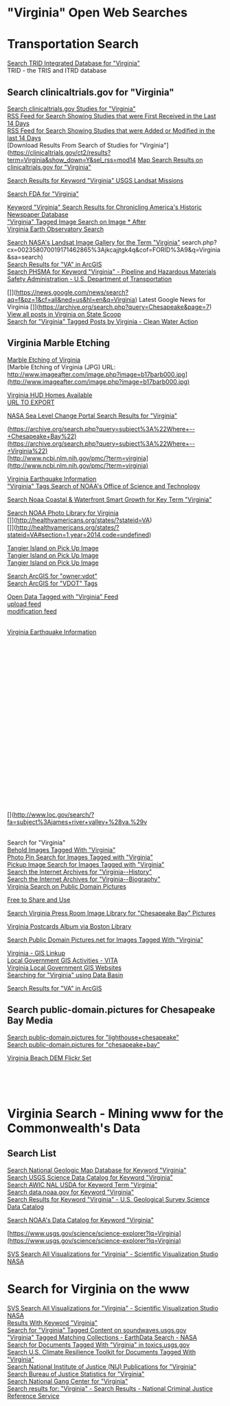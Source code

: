# "Virginia" Open Web Searches  

# Transportation Search  
[Search TRID Integrated Database for "Virginia"](https://trid.trb.org/Results?txtKeywords=Virginia&txtTitle=&txtSerial=&ddlSubject=&txtReportNum=&ddlTrisfile=&txtIndex=%20&specificTerms=&txtAgency=&txtAuthor=&ddlResultType=&chkFulltextOnly=0&language=1%2C2%2C4%2C8&subjectLogic=or&dateStart=&dateEnd=&rangeType=publisheddate&sortBy=&sortOrder=DESC&rpp=100)  
TRID - the TRIS and ITRD database


## Search clinicaltrials.gov for "Virginia"  
[Search clinicaltrials.gov Studies for "Virginia"](https://clinicaltrials.gov/ct2/results?term=Virginia&Search=Search)  
[RSS Feed for Search Showing Studies that were First Received in the Last 14 Days](https://clinicaltrials.gov/ct2/results/rss.xml?rcv_d=14&lup_d=&term=Virginia&show_rss=Y&count=10000)  
[RSS Feed for Search Showing Studies that were Added or Modified in the last 14 Days](https://clinicaltrials.gov/ct2/results/rss.xml?rcv_d=&lup_d=14&term=Virginia&show_rss=Y&sel_rss=mod14&count=10000)  
[Download Results From Search of Studies for "Virginia"](https://clinicaltrials.gov/ct2/results?term=Virginia&show_down=Y&sel_rss=mod14
[Map Search Results on clinicaltrials.gov for "Virginia"](https://clinicaltrials.gov/ct2/search/map/click?map.x=539&map.y=171&map=NA%3AUS)  




[Search Results for Keyword "Virginia" USGS Landsat Missions](https://landsat.usgs.gov/search/node/Virginia)  


[Search FDA for "Virginia"](http://google2.fda.gov/search?q=Virginia&client=FDAgov&site=FDAgov&lr=&proxystylesheet=FDAgov&requiredfields=-archive%3AYes&output=xml_no_dtd&getfields=*)  


[Keyword "Virginia" Search Results for Chronicling America's Historic Newspaper Database](http://chroniclingamerica.loc.gov/search/pages/results/?state=Virginia&date1=1836&date2=1922&proxtext=&x=14&y=24&dateFilterType=yearRange&rows=20&searchType=basic)  
["Virginia" Tagged Image Search on Image * After](http://www.imageafter.com/search.php?search=Virginia&x=0&y=0)  
[Virginia Earth Observatory Search](http://earthobservatory.nasa.gov/Search/index.php?hq=site%3Aearthobservatory.nasa.gov%2FIOTD%2F&q=Virginia)  
	
[Search NASA's Landsat Image Gallery for the Term "Virginia"](http://landsat.visibleearth.nasa.gov/)  search.php?cx=002358070019171462865%3Ajkcajjtgk4q&cof=FORID%3A9&q=Virginia&sa=search)  
[Search Results for "VA" in ArcGIS](http://www.arcgis.com/home/search.html?t=content&q=tags:VA)  
[Search PHSMA for Keyword "Virginia" - Pipeline and Hazardous Materials Safety Administration - U.S. Department of Transportation](http://search.usa.gov/search?utf8=%E2%9C%93&affiliate=dot-phmsa&query=Virginia+&commit=+Search+)  
	
[]](https://news.google.com/news/search?aq=f&pz=1&cf=all&ned=us&hl=en&q=Virginia)  Latest Google News for Virginia
[]](https://archive.org/search.php?query=Chesapeake&page=7)  
[View all posts in Virginia on State Scoop](http://statescoop.com/category/states/virginia/)  
[Search for "Virginia" Tagged Posts by Virginia - Clean Water Action](http://www.cleanwateraction.org/mysearch?filter0=Virginia)  

## Virginia Marble Etching	 
[Marble Etching of Virginia](http://www.imageafter.com/image.php?image=b17barb000.jpg)  
[Marble Etching of Virginia (JPG) URL: http://www.imageafter.com/image.php?image=b17barb000.jpg](http://www.imageafter.com/image.php?image=b17barb000.jpg)
	

[Virginia HUD Homes Available](https://www.hudhomestore.com/Listing/PropertySearchResult.aspx?sState=VA)  
[URL TO EXPORT](https://www.hudhomestore.com/pages/ListExportToExcel.aspx?zipCode=&city=&county=&sState=VA&fromPrice=0&toPrice=0&fCaseNumber=&bed=0&bath=0&street=&buyerType=0&specialProgram=&Status=0&indoorAmenities=&outdoorAmenities=&housingType=&stories=&parking=&propertyAge=)  
	

[NASA Sea Level Change Portal Search Results for "Virginia"](https://sealevel.nasa.gov/search.html?q=Virginia)  


	
[(https://archive.org/search.php?query=subject%3A%22Where+--+Chesapeake+Bay%22)](https://archive.org/search.php?query=subject%3A%22Where+--+Chesapeake+Bay%22)  
[(https://archive.org/search.php?query=subject%3A%22Where+--+Virginia%22)](https://archive.org/search.php?query=subject%3A%22Where+--+Virginia%22)  
[http://www.ncbi.nlm.nih.gov/pmc/?term=virginia](http://www.ncbi.nlm.nih.gov/pmc/?term=virginia)  
	
[Virginia Earthquake Information](http://earthquake.usgs.gov/earthquakes/states/?region=Virginia)  
["Virginia" Tags Search of NOAA's Office of Science and Technology](https://www.st.nmfs.noaa.gov/pims/#view=public_projects&keyword=Virginia)  
	

[Search Noaa Coastal & Waterfront Smart Growth for Key Term "Virginia"](http://search.usa.gov/search?affiliate=coastalsmartgrowth.noaa.gov&v%3Aproject=firstgov&query=Virginia&x=0&y=0)  

	
	
	
[Search NOAA Photo Library for Virginia](https://search.usa.gov/search/images?utf8=%E2%9C%93&sc=0&query=Virginia&m=&affiliate=photolib.noaa.gov&commit=Search)  
[]](http://healthyamericans.org/states/?stateid=VA)  
[]](http://healthyamericans.org/states/?stateid=VA#section=1,year=2014,code=undefined)  
	
[Tangier Island on Pick Up Image](http://pickupimage.com/free-photos/Tangier-Island-Virginia/2318294#.UtXqKoXMoR0)  
[Tangier Island on Pick Up Image](http://pickupimage.com/free-photos/Tangier-Island-Virginia/2318294#.UtXqKoXMoR0)  
[Tangier Island on Pick Up Image](http://pickupimage.com/free-photos/Tangier-Island-Virginia/2318944#.UtXqpoXMoR0)  
	
[Search ArcGIS for "owner:vdot"](http://www.arcgis.com/home/search.html?q=owner:vdot)  
[Search ArcGIS for "VDOT" Tags](http://www.arcgis.com/home/search.html?t=content&q=tags:VDOT)  
	
	
[Open Data Tagged with "Virginia" Feed](http://opendata.arcgis.com/datasets.atom?q=Virginia)  
[upload feed](http://opendata.arcgis.com/datasets.atom?q=Virginia&sort_by=created_at)  
[modification feed](http://opendata.arcgis.com/datasets.atom?q=Virginia&sort_by=updated_at)  	
	
[](http://water.weather.gov/ahps2/ahps_kml.php?state=va&fcst_type=obs)  
[Virginia Earthquake Information](http://earthquake.usgs.gov/earthquakes/states/?region=Virginia)  
[](http://www.loc.gov/search/?fa=location%3Ahampton+roads)  
[](http://www.loc.gov/search/?fa=location%3Ahampton+roads+region)  
[](http://www.loc.gov/search/?fa=location%3Avirginia)  
[](http://www.loc.gov/search/?fa=subject%3Ahampton+roads+%28va.+%3A+region%29)  
[](http://www.loc.gov/search/?fa=subject%3Avirginia)  
[](http://www.loc.gov/search/?fa=location%3Ajames+river+region)  
[](http://www.loc.gov/search/?fa=location%3Ajames+river+valley)  
[](http://www.loc.gov/search/?fa=location%3Ajames+river+region)  
[](http://www.loc.gov/search/?fa=location%3Asouthampton+county)  
[](http://www.loc.gov/search/?fa=location%3Asussex+county)  
[](http://www.loc.gov/search/?fa=location%3Asurry+county)  
[](http://www.loc.gov/search/?fa=location%3Aprince+george+county)  
[](http://www.loc.gov/search/?fa=location%3Atidewater)  
[](http://www.loc.gov/search/?fa=subject%3Atidewater+%28va.+%3A+region%29)  
[](http://www.loc.gov/search/?fa=subject%3Atidewater+%28region%29)  
[](http://www.loc.gov/search/?fa=location%3Awarwick)  
[](http://www.loc.gov/search/?fa=location%3Ayork+county)  
[](http://www.loc.gov/search/?fa=location%3Aelizabeth+city+county)  
[](http://www.loc.gov/search/?fa=location%3Ajames+city+county)  
[](http://www.loc.gov/search/?fa=location%3Anewport+news)  
[](http://www.loc.gov/search/?fa=location%3Achesapeake+bay+region)  
[](http://www.loc.gov/search/?fa=subject%3Achesapeake+bay+region+%28md.+and+va.%29)  
[](http://www.loc.gov/search/?fa=subject%3Ajames+river+region+%28va.%29)  
[](http://www.loc.gov/search/?fa=subject%3Ajames+river+valley)  
[](http://www.loc.gov/search/?fa=subject%3Ajames+river+valley+%28va.%29v
[](http://www.loc.gov/search/?fa=subject%3Ajames+river+valley+region)  
[](http://spotthestation.nasa.gov/sightings/view.cfm?country=United_States&region=Virginia&city=Virginia_Beach#.U9oBR2OO7Kc)  
[](http://spotthestation.nasa.gov/sightings/indexrss.cfm?country=United_States&region=Virginia&city=Virginia_Beach)  
	
	
	
	
Search for "Virginia"	
[Behold Images Tagged With "Virginia"](http://www.behold.cc/?textq=Virginia&free=true&comm=true&query=)  
[Photo Pin Search for Images Tagged with "Virginia"](http://photopin.com/search/virginia)  
[Pickup Image Search for Images Tagged with "Virginia"](http://pickupimage.com/search.cfm?kw=virginia)  
[Search the Internet Archives for "Virginia--History"](https://archive.org/search.php?query=subject%3A%22Virginia--History%22)  
[Search the Internet Archives for "Virginia--Biography"](https://archive.org/search.php?query=subject%3A%22Virginia--Biography%22)  
[Virginia Search on Public Domain Pictures](http://public-domain.pictures/virginia)  
	
[Free to Share and Use](http://www.freetoshareanduse.com/)  
	
	
[Search Virginia Press Room Image Library for "Chesapeake Bay" Pictures](http://www.virginia.org/pressroom/image_library.asp?keyword=Chesapeake&x=0&y=0#results)  
	
	
	
[Virginia Postcards Album via Boston Library](https://www.flickr.com/photos/boston_public_library/sets/72157632159068161)  
	
	
	
	
[Search Public Domain Pictures.net for Images Tagged With "Virginia"](http://www.publicdomainpictures.net/hledej.php?hleda=Virginia&x=0&y=0)  	
	
[Virginia - GIS Linkup](http://gislinkup.com/50states/virginia.html)  
[Local Government GIS Activities - VITA](http://www.vita.virginia.gov/isp/default.aspx?id=8464)  
[Virginia Local Government GIS Websites](http://129.174.55.51/counties.html)  
[Searching for "Virginia" using Data Basin](http://databasin.org/search/#query=Virginia&amp;type=dataset&scope=all)  
	
	
	


	

[Search Results for "VA" in ArcGIS](http://www.arcgis.com/home/search.html?t=content&q=tags:VA)
	
	
	
	
	
## Search public-domain.pictures for Chesapeake Bay Media  	
[Search public-domain.pictures for "lighthouse+chesapeake"](http://public-domain.pictures/lighthouse+chesapeake)  
[Search public-domain.pictures for "chesapeake+bay"](http://public-domain.pictures/chesapeake+bay)  
	
[Virginia Beach DEM Flickr Set](https://www.flickr.com/photos/jalbertbowdenii/sets/72157642847767925/with/13381170335/)  
	
	

[](http://www.loc.gov/search/?q=fortress+monroe&sp=2)  
[](http://www.loc.gov/pictures/search/?q=Photograph:%20va1665&fi=number&op=PHRASE&va=exact&co%20=hh&st=gallery&sg%20=%20true)  
[](http://www.loc.gov/search/?fa=subject%3Avirginia+peninsula+%28va.%29)  
[](http://www.loc.gov/search/?fa=subject%3Avirginia+peninsula)  




# Virginia Search - Mining www for the Commonwealth's Data  

## Search List  
[Search National Geologic Map Database for Keyword "Virginia"](http://ngmdb.usgs.gov/ngm-bin/ngm_search_dbi.pl?src_page=ngm_compsearch.pl&searchopt=undefined&key_search=&Title=Virginia&Author=&Map+Number=&g_center=&g_zoom=&cqtype=None&State=&bc_ul=&bc_lr=&publisher_list=usgs&scale=&scale2=&datebgn=&dateend=&format=both&dig_sub=&dig_sub=&dig_sub=&dig_sub=)  
[Search USGS Science Data Catalog for Keyword "Virginia"](http://data.usgs.gov/datacatalog/#fq=dataType%3A(collection%20OR%20non-collection%20OR%20supercollection)&q=Virginia)  
[Search AWIC NAL USDA for Keyword Term "Virginia"](http://search.usa.gov/search?utf8=%E2%9C%93&affiliate=awic.nal.usda.gov&query=Virginia&commit=Go)  
[Search data.noaa.gov for Keyword "Virginia"](https://data.noaa.gov/dataset?q=Virginia)  
[Search Results for Keyword "Virginia" - U.S. Geological Survey Science Data Catalog](http://data.usgs.gov/datacatalog/#fq=dataType%3A(collection%20OR%20non-collection%20OR%20supercollection)&q=Virginia)  


[Search NOAA's Data Catalog for Keyword "Virginia"](https://data.noaa.gov/dataset?tags=virginia)  

[https://www.usgs.gov/science/science-explorer?lq=Virginia](https://www.usgs.gov/science/science-explorer?lq=Virginia)  


[SVS Search All Visualizations for "Virginia" - Scientific Visualization Studio NASA](http://svs.gsfc.nasa.gov/cgi-bin/search.cgi?value=Virginia&expanded=filters)  

# Search for Virginia on the www  

[SVS Search All Visualizations for "Virginia" - Scientific Visualization Studio NASA](http://svs.gsfc.nasa.gov/cgi-bin/search.cgi?value=Virginia&expanded=filters)  
[Results With Keyword "Virginia"](http://search.usa.gov/search?utf8=%E2%9C%93&affiliate=usgs_cmgp&query=Virginia&commit=Search)  
[Search for "Virginia" Tagged Content on soundwaves.usgs.gov](http://search.usa.gov/search?utf8=%E2%9C%93&affiliate=usgs&sitelimit=soundwaves.usgs.gov&query=Virginia&scope=site&commit=Search)  
["Virginia" Tagged Matching Collections - EarthData Search - NASA](https://search.earthdata.nasa.gov/search?m=-0.0703125!0!2!1!0!&q=Virginia)  
[Search for Documents Tagged With "Virginia" in toxics.usgs.gov](http://search.usa.gov/search?utf8=%E2%9C%93&affiliate=usgs&sitelimit=toxics.usgs.gov&query=Virginia&scope=site&commit=Search)  
[Search U.S. Climate Resilience Toolkit for Documents Tagged With "Virginia"](http://toolkit.climate.gov/crt-search?query=Virginia&x=0&y=0)  
[Search National Institute of Justice (NIJ) Publications for "Virginia"](http://search.usa.gov/search?query=Virginia&affiliate=national-institute-of-justice)  
[Search Bureau of Justice Statistics for "Virginia"](http://gb1.ojp.usdoj.gov/search?q=Virginia&site=BJS-OJP&client=bjsnew_frontend&proxystylesheet=bjsnew_frontend&output=xml_no_dtd&proxyreload=1&filter=0&tlen=150&getfields=description&Go.x=0&Go.y=0)  
[Search National Gang Center for "Virginia"](https://www.nationalgangcenter.gov/Search?q=Virginia)  
[Search results for: "Virginia" - Search Results - National Criminal Justice Reference Service](https://www.ncjrs.gov/App/Search/SearchResults.aspx?txtKeywordSearch=Virginia&fromSearch=1)  



